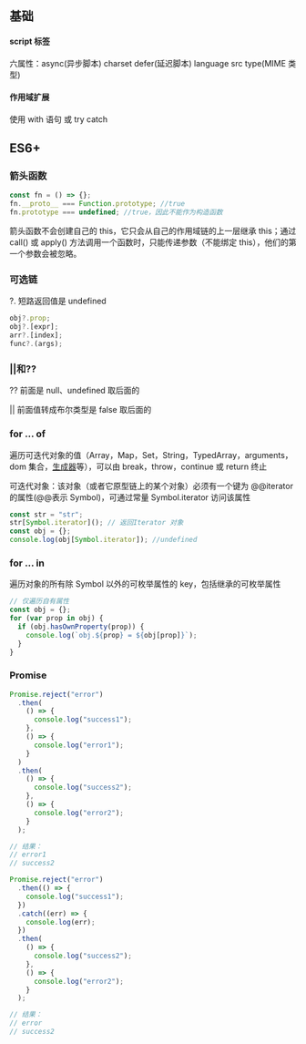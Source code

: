 ## 基础

#### script 标签

六属性：async(异步脚本) charset defer(延迟脚本) language src type(MIME 类型)

#### 作用域扩展

使用 with 语句 或 try catch

## ES6+

### 箭头函数

```js
const fn = () => {};
fn.__proto__ === Function.prototype; //true
fn.prototype === undefined; //true，因此不能作为构造函数
```

箭头函数不会创建自己的 this，它只会从自己的作用域链的上一层继承 this；通过 call() 或 apply() 方法调用一个函数时，只能传递参数（不能绑定 this），他们的第一个参数会被忽略。

### 可选链

?. 短路返回值是 undefined

```js
obj?.prop;
obj?.[expr];
arr?.[index];
func?.(args);
```

### ||和??

?? 前面是 null、undefined 取后面的

|| 前面值转成布尔类型是 false 取后面的

### for … of

遍历可迭代对象的值（Array，Map，Set，String，TypedArray，arguments，dom 集合，[生成器](#生成器)等），可以由 break，throw，continue 或 return 终止

可迭代对象：该对象（或者它原型链上的某个对象）必须有一个键为 @@iterator 的属性(@@表示 Symbol)，可通过常量 Symbol.iterator 访问该属性

```js
const str = "str";
str[Symbol.iterator](); // 返回Iterator 对象
const obj = {};
console.log(obj[Symbol.iterator]); //undefined
```

### for … in

遍历对象的所有除 Symbol 以外的可枚举属性的 key，包括继承的可枚举属性

```js
// 仅遍历自有属性
const obj = {};
for (var prop in obj) {
  if (obj.hasOwnProperty(prop)) {
    console.log(`obj.${prop} = ${obj[prop]}`);
  }
}
```

### Promise

```js
Promise.reject("error")
  .then(
    () => {
      console.log("success1");
    },
    () => {
      console.log("error1");
    }
  )
  .then(
    () => {
      console.log("success2");
    },
    () => {
      console.log("error2");
    }
  );

// 结果：
// error1
// success2

Promise.reject("error")
  .then(() => {
    console.log("success1");
  })
  .catch((err) => {
    console.log(err);
  })
  .then(
    () => {
      console.log("success2");
    },
    () => {
      console.log("error2");
    }
  );

// 结果：
// error
// success2
```

